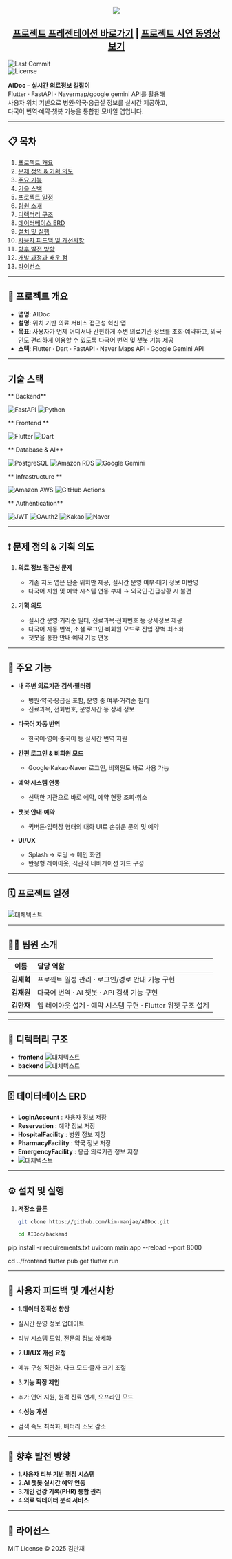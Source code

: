 <p align="center">
  <img src="https://capsule-render.vercel.app/api?type=waving&color=0066FF&height=300&section=header&text=AIDoc%20–%20실시간%20의료정보%20길잡이&fontSize=50&animation=fadeIn&fontAlignY=38&desc=위치%20기반%20의료%20서비스%20접근성%20혁신%20앱&descAlignY=76&descAlign=62"/>
</p>

<h2 align="center">
  <a href="https://www.miricanvas.com/v2/design/14sn1sc"> 프로젝트 프레젠테이션 바로가기</a> |
  <a href="https://drive.google.com/file/d/1MhasaOzK1Pg_NXxBwm1zFMubR9NLMpwg/view?usp=drive_link"> 프로젝트 시연 동영상 보기</a>
</h2>

![Last Commit](https://img.shields.io/github/last-commit/kim-manjae/AIDoc)  
![License](https://img.shields.io/badge/license-MIT-blue)

**AIDoc – 실시간 의료정보 길잡이**  
Flutter · FastAPI · Navermap/google gemini API를 활용해  
사용자 위치 기반으로 병원·약국·응급실 정보를 실시간 제공하고,  
다국어 번역·예약·챗봇 기능을 통합한 모바일 앱입니다.

---

## 📋 목차
1. [프로젝트 개요](#프로젝트-개요)  
2. [문제 정의 & 기획 의도](#문제-정의--기획-의도)  
3. [주요 기능](#주요-기능)
4. [기술 스택](#기술-스택)
5. [프로젝트 일정](#프로젝트-일정)  
6. [팀원 소개](#팀원-소개)  
7. [디렉터리 구조](#디렉터리-구조)  
8. [데이터베이스 ERD](#데이터베이스-erd)  
9. [설치 및 실행](#설치-및-실행)  
10. [사용자 피드백 및 개선사항](#사용자-피드백-및-개선사항)  
11. [향후 발전 방향](#향후-발전-방향)  
12. [개발 과정과 배운 점](#개발-과정과-배운-점)  
13. [라이선스](#라이선스)  

---

## 🎯 프로젝트 개요
- **앱명**: AIDoc  
- **설명**: 위치 기반 의료 서비스 접근성 혁신 앱  
- **목표**: 사용자가 언제 어디서나 간편하게 주변 의료기관 정보를 조회·예약하고, 외국인도 편리하게 이용할 수 있도록 다국어 번역 및 챗봇 기능 제공  
- **스택**: Flutter · Dart · FastAPI · Naver Maps API · Google Gemini API

---
## 기술 스택
** Backend**

![FastAPI](https://img.shields.io/badge/FastAPI-009688?style=for-the-badge&logo=fastapi&logoColor=white) ![Python](https://img.shields.io/badge/Python-3776AB?style=for-the-badge&logo=python&logoColor=white) 

** Frontend **

![Flutter](https://img.shields.io/badge/Flutter-02569B?style=for-the-badge&logo=flutter&logoColor=white) ![Dart](https://img.shields.io/badge/Dart-0175C2?style=for-the-badge&logo=dart&logoColor=white)

** Database & AI**

![PostgreSQL](https://img.shields.io/badge/PostgreSQL-4169E1?style=for-the-badge&logo=postgresql&logoColor=white) ![Amazon RDS](https://img.shields.io/badge/Amazon_RDS-527FFF?style=for-the-badge&logo=amazonrds&logoColor=white) ![Google Gemini](https://img.shields.io/badge/Google_Gemini-8E77F0?style=for-the-badge&logo=googlebard&logoColor=white)

** Infrastructure **

![Amazon AWS](https://img.shields.io/badge/Amazon_AWS-232F3E?style=for-the-badge&logo=amazonaws&logoColor=white) ![GitHub Actions](https://img.shields.io/badge/GitHub_Actions-2088FF?style=for-the-badge&logo=githubactions&logoColor=white) 

** Authentication**

![JWT](https://img.shields.io/badge/JWT-000000?style=for-the-badge&logo=jsonwebtokens&logoColor=white) ![OAuth2](https://img.shields.io/badge/OAuth2-2496ED?style=for-the-badge&logo=oauth&logoColor=white) ![Kakao](https://img.shields.io/badge/Kakao-FFCD00?style=for-the-badge&logo=kakao&logoColor=black) ![Naver](https://img.shields.io/badge/Naver-03C75A?style=for-the-badge&logo=naver&logoColor=white)



---

## ❗️ 문제 정의 & 기획 의도
1. **의료 정보 접근성 문제**  
   - 기존 지도 앱은 단순 위치만 제공, 실시간 운영 여부·대기 정보 미반영  
   - 다국어 지원 및 예약 시스템 연동 부재 → 외국인·긴급상황 시 불편  

2. **기획 의도**  
   - 실시간 운영·거리순 필터, 진료과목·전화번호 등 상세정보 제공  
   - 다국어 자동 번역, 소셜 로그인·비회원 모드로 진입 장벽 최소화  
   - 챗봇을 통한 안내·예약 기능 연동

---

## 🚀 주요 기능
- **내 주변 의료기관 검색·필터링**  
  - 병원·약국·응급실 포함, 운영 중 여부·거리순 필터  
  - 진료과목, 전화번호, 운영시간 등 상세 정보  

- **다국어 자동 번역**  
  - 한국어·영어·중국어 등 실시간 번역 지원  

- **간편 로그인 & 비회원 모드**  
  - Google·Kakao·Naver 로그인, 비회원도 바로 사용 가능  

- **예약 시스템 연동**  
  - 선택한 기관으로 바로 예약, 예약 현황 조회·취소  

- **챗봇 안내·예약**  
  - 퀵버튼·입력창 형태의 대화 UI로 손쉬운 문의 및 예약  

- **UI/UX**  
  - Splash → 로딩 → 메인 화면  
  - 반응형 레이아웃, 직관적 네비게이션 카드 구성  

---

## 🗓️ 프로젝트 일정
![대체텍스트](images/project_schedule.png)

---

## 🧑‍💻 팀원 소개
| 이름     | 담당 역할                                                  |
| :------: | :--------------------------------------------------------- |
| **김재혁** | 프로젝트 일정 관리 · 로그인/경로 안내 기능 구현               |
| **김재원** | 다국어 번역 · AI 챗봇 · API 검색 기능 구현                    |
| **김만재** | 앱 레이아웃 설계 · 예약 시스템 구현 · Flutter 위젯 구조 설계  |

---

## 📂 디렉터리 구조
- **frontend**
![대체텍스트](images/front.png)
- **backend**
![대체텍스트](images/backend.png)

---

## 🗄️ 데이터베이스 ERD
- **LoginAccount** : 사용자 정보 저장  
- **Reservation**  : 예약 정보 저장  
- **HospitalFacility** : 병원 정보 저장  
- **PharmacyFacility** : 약국 정보 저장  
- **EmergencyFacility** : 응급 의료기관 정보 저장
- ![대체텍스트](images/ERD.png)

---

## ⚙️ 설치 및 실행
1. **저장소 클론**  
   ```bash
   git clone https://github.com/kim-manjae/AIDoc.git

   cd AIDoc/backend
pip install -r requirements.txt
uvicorn main:app --reload --port 8000

cd ../frontend
flutter pub get
flutter run

---

## 📝 사용자 피드백 및 개선사항
- 1.**데이터 정확성 향상**
- 실시간 운영 정보 업데이트
- 리뷰 시스템 도입, 전문의 정보 상세화

- 2.**UI/UX 개선 요청**
- 메뉴 구성 직관화, 다크 모드·글자 크기 조절

- 3.**기능 확장 제안**
- 추가 언어 지원, 원격 진료 연계, 오프라인 모드

- 4.**성능 개선**
- 검색 속도 최적화, 배터리 소모 감소

---

## 🌱 향후 발전 방향

- 1.**사용자 리뷰 기반 평점 시스템**
- 2.**AI 챗봇 실시간 예약 연동**
- 3.**개인 건강 기록(PHR) 통합 관리**
- 4.**의료 빅데이터 분석 서비스**

---

## 📜 라이선스
MIT License © 2025 김만재
